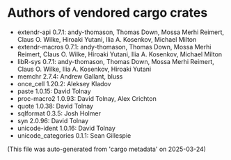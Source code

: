 # Authors of vendored cargo crates
- extendr-api 0.7.1: andy-thomason, Thomas Down, Mossa Merhi Reimert, Claus O. Wilke, Hiroaki Yutani, Ilia A. Kosenkov, Michael Milton
- extendr-macros 0.7.1: andy-thomason, Thomas Down, Mossa Merhi Reimert, Claus O. Wilke, Hiroaki Yutani, Ilia A. Kosenkov, Michael Milton
- libR-sys 0.7.1: andy-thomason, Thomas Down, Mossa Merhi Reimert, Claus O. Wilke, Ilia A. Kosenkov, Hiroaki Yutani
- memchr 2.7.4: Andrew Gallant, bluss
- once_cell 1.20.2: Aleksey Kladov
- paste 1.0.15: David Tolnay
- proc-macro2 1.0.93: David Tolnay, Alex Crichton
- quote 1.0.38: David Tolnay
- sqlformat 0.3.5: Josh Holmer
- syn 2.0.96: David Tolnay
- unicode-ident 1.0.16: David Tolnay
- unicode_categories 0.1.1: Sean Gillespie

(This file was auto-generated from 'cargo metadata' on 2025-03-24)
